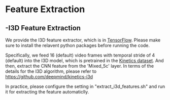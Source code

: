 # Feature Extraction

## -I3D Feature Extraction
We provide the I3D feature extractor, which is in [TensorFlow](https://www.tensorflow.org/). Please make sure to install the relavent python packages before running the code.

Specifically, we feed 16 (default) video frames with temporal stride of 4 (default) into the I3D model, which is pretrained in the [Kinetics dataset](https://deepmind.com/research/open-source/open-source-datasets/kinetics/). And then, extract the CNN feature from the 'Mixed_5c' layer. In terms of the details for the I3D algorithm, please refer to https://github.com/deepmind/kinetics-i3d

In practice, please configure the setting in "extract_i3d_features.sh" and run it for extracting the feature automaticlly. 
